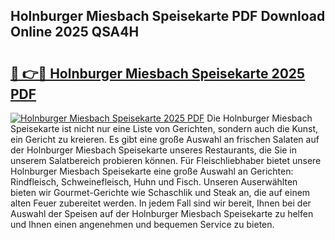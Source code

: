 ## Holnburger Miesbach Speisekarte PDF Download Online 2025 QSA4H

# <h2><a href="http://gcbkm1d.nevu.top/?p=Holnburger+Miesbach+Speisekarte">🔗 👉🔴 Holnburger Miesbach Speisekarte 2025 PDF</a></h2>

[![Holnburger Miesbach Speisekarte 2025 PDF](https://i.imgur.com/dBaPXMq.png)](http://gcbkm1d.nevu.top/?p=Holnburger+Miesbach+Speisekarte)
Die Holnburger Miesbach Speisekarte ist nicht nur eine Liste von Gerichten, sondern auch die Kunst, ein Gericht zu kreieren. Es gibt eine große Auswahl an frischen Salaten auf der Holnburger Miesbach Speisekarte unseres Restaurants, die Sie in unserem Salatbereich probieren können. Für Fleischliebhaber bietet unsere Holnburger Miesbach Speisekarte eine große Auswahl an Gerichten: Rindfleisch, Schweinefleisch, Huhn und Fisch. Unseren Auserwählten bieten wir Gourmet-Gerichte wie Schaschlik und Steak an, die auf einem alten Feuer zubereitet werden. In jedem Fall sind wir bereit, Ihnen bei der Auswahl der Speisen auf der Holnburger Miesbach Speisekarte zu helfen und Ihnen einen angenehmen und bequemen Service zu bieten.
